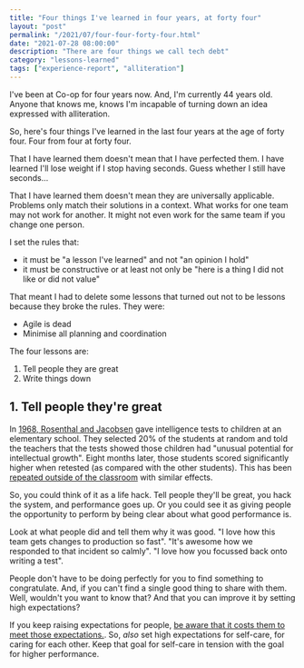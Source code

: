 ```yaml
---
title: "Four things I've learned in four years, at forty four"
layout: "post"
permalink: "/2021/07/four-four-forty-four.html"
date: "2021-07-28 08:00:00"
description: "There are four things we call tech debt"
category: "lessons-learned"
tags: ["experience-report", "alliteration"]
---
```


I've been at Co-op for four years now. And, I'm currently 44 years old. Anyone that knows me, knows I'm incapable of turning down an idea expressed with alliteration. 

So, here's four things I've learned in the last four years at the age of forty four. Four from four at forty four.

That I have learned them doesn't mean that I have perfected them. I have learned I'll lose weight if I stop having seconds. Guess whether I still have seconds...

That I have learned them doesn't mean they are universally applicable. Problems only match their solutions in a context. What works for one team may not work for another. It might not even work for the same team if you change one person.

<!--more-->

I set the rules that:

* it must be "a lesson I've learned" and not "an opinion I hold" 
* it must be constructive or at least not only be "here is a thing I did not like or did not value"

That meant I had to delete some lessons that turned out not to be lessons because they broke the rules. They were: 

* Agile is dead
* Minimise all planning and coordination

The four lessons are:

1. Tell people they are great
2. Write things down

## 1. Tell people they're great

In [1968, Rosenthal and Jacobsen](https://www.krigolsonteaching.com/uploads/4/3/8/4/43848243/teacher_impact_on_self_confidence.pdf) gave intelligence tests to children at an elementary school. They selected 20% of the students at random and told the teachers that the tests showed those children had "unusual potential for intellectual growth". Eight months later, those students scored significantly higher when retested (as compared with the other students). This has been [repeated outside of the classroom](https://hbr.org/2003/01/pygmalion-in-management) with similar effects.

So, you could think of it as a life hack. Tell people they'll be great, you hack the system, and performance goes up. Or you could see it as giving people the opportunity to perform by being clear about what good performance is.

Look at what people did and tell them why it was good. "I love how this team gets changes to production so fast". "It's awesome how we responded to that incident so calmly". "I love how you focussed back onto writing a test". 

People don't have to be doing perfectly for you to find something to congratulate. And, if you can't find a single good thing to share with them. Well, wouldn't you want to know that? And that you can improve it by setting high expectations?

If you keep raising expectations for people, [be aware that it costs them to meet those expectations.](http://panmore.com/pygmalion-effect-and-burnout-when-employees-are-pushed-too-hard). So, *also* set high expectations for self-care, for caring for each other. Keep that goal for self-care in tension with the goal for higher performance.

